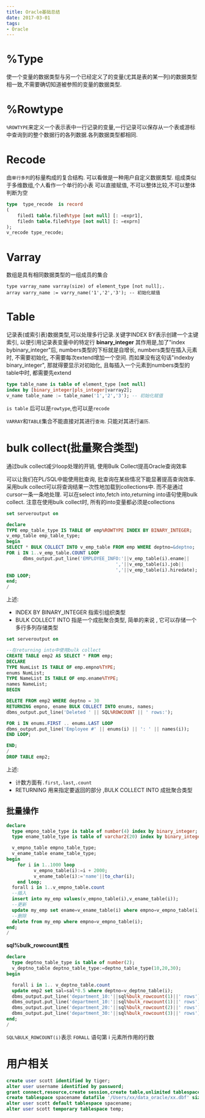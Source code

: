 ```yaml
---
title: Oracle基础总结
date: 2017-03-01
tags:
- Oracle
---
```


<!-- TOC -->

<!-- /TOC -->

# %Type

使一个变量的数据类型与另一个已经定义了的变量(尤其是表的某一列)的数据类型相一致,不需要确切知道被参照的变量的数据类型.

# %Rowtype

`%ROWTYPE`来定义一个表示表中一行记录的变量,一行记录可以保存从一个表或游标中查询到的整个数据行的各列数据.各列数据类型都相同.

# Recode

由`单行多列`的标量构成的复合结构. 可以看做是一种用户自定义数据类型. 组成类似于多维数组,个人看作一个单行的小表
可以直接赋值, 不可以整体比较,不可以整体判断为空

```sql
type  type_recode  is record
(
    filed1 table.filed%type [not null] [: =expr1],
    filedn table.filed%type [not null] [: =exprn]
);
v_recode type_recode;
```

# Varray

数组是具有相同数据类型的一组成员的集合
```
type varray_name varray(size) of element_type [not null];.
array varry_name := varry_name('1','2','3'); -- 初始化赋值
```

# Table

记录表(或索引表)数据类型,可以处理多行记录.关键字INDEX BY表示创建一个主键索引, 以便引用记录表变量中的特定行
**binary_integer**
其作用是,加了"index bybinary_integer"后, numbers类型的下标就是自增长, numbers类型在插入元素时, 不需要初始化, 不需要每次extend增加一个空间.
而如果没有这句话"indexby binary_integer", 那就得要显示对初始化, 且每插入一个元素到numbers类型的table中时, 都需要先extend

```sql
type table_name is table of element_type [not null]
index by [binary_integer|pls_integer|varray2];
v_name table_name := table_name('1','2','3'); -- 初始化赋值
```

`is table` 后可以是`rowtype`,也可以是`recode`

`VARRAY`和`TABLE`集合不能直接对其进行`查询`. 只能对其进行`遍历`.

# bulk collect(批量聚合类型)

通过bulk collect减少loop处理的开销, 使用Bulk Collect提高Oracle查询效率

可以让我们在PL/SQL中能使用批查询, 批查询在某些情况下能显著提高查询效率.
采用bulk collect可以将查询结果一次性地加载到collections中.
而不是通过cursor一条一条地处理.
可以在select into,fetch into,returning into语句使用bulk collect.
注意在使用bulk collect时, 所有的into变量都必须是collections

```sql
set serveroutput on

declare
TYPE emp_table_type IS TABLE OF emp%ROWTYPE INDEX BY BINARY_INTEGER;
v_emp_table emp_table_type;
begin
SELECT * BULK COLLECT INTO v_emp_table FROM emp WHERE deptno=&deptno;
FOR i IN 1..v_emp_table.COUNT LOOP
      dbms_output.put_line('EMPLOYEE_INFO:'||v_emp_table(i).ename||
                                        ','||v_emp_table(i).job||
                                        ','||v_emp_table(i).hiredate);
END LOOP;
end;
/
```

上述:

- INDEX BY BINARY_INTEGER 指索引组织类型
- BULK COLLECT INTO 指是一个成批聚合类型, 简单的来说 , 它可以存储一个多行多列存储类型

```sql
set serveroutput on

--在returning into中使用bulk collect
CREATE TABLE emp2 AS SELECT * FROM emp;
DECLARE
TYPE NumList IS TABLE OF emp.empno%TYPE;
enums NumList;
TYPE NameList IS TABLE OF emp.ename%TYPE;
names NameList;
BEGIN

DELETE FROM emp2 WHERE deptno = 30
RETURNING empno, ename BULK COLLECT INTO enums, names;
dbms_output.put_line('Deleted ' || SQL%ROWCOUNT || ' rows:');

FOR i IN enums.FIRST .. enums.LAST LOOP
dbms_output.put_line('Employee #' || enums(i) || ': ' || names(i));
END LOOP;

END;
/
DROP TABLE emp2;
```
上述:

- 计数方面有`.first`,`.last`,`.count`
- RETURNING 用来指定要返回的部分 ,BULK COLLECT INTO 成批聚合类型

## 批量操作


```sql
declare
  type empno_table_type is table of number(4) index by binary_integer;
  type ename_table_type is table of varchar2(20) index by binary_integer;

  v_empno_table empno_table_type;
  v_ename_table ename_table_type;
begin
    for i in 1..1000 loop
          v_empno_table(i):=i + 2000;
          v_ename_table(i):='name'||to_char(i);
    end loop;
  forall i in 1..v_empno_table.count
  --插入
  insert into my_emp values(v_empno_table(i),v_ename_table(i));
  --更新
  update my_emp set ename=v_ename_table(i) where empno=v_empno_table(i);
  --删除
  delete from my_emp where empno=v_empno_table(i);
end;
/
```

**sql%bulk_rowcount属性**

```sql
declare
  type deptno_table_type is table of number(2);
  v_deptno_table deptno_table_type:=deptno_table_type(10,20,30);
begin

  forall i in 1.. v_deptno_table.count
  update emp2 set sal=sal*0.5 where deptno=v_deptno_table(i);
  dbms_output.put_line('department_10:'||sql%bulk_rowcount(1)||' rows');
  dbms_output.put_line('department_10:'||sql%bulk_rowcount(1)||' rows');
  dbms_output.put_line('department_20:'||sql%bulk_rowcount(2)||' rows');
  dbms_output.put_line('department_30:'||sql%bulk_rowcount(3)||' rows');
end;
/
```
`SQL%BULK_ROWCOUNT(i)`表示 `FORALL` 语句第 i 元素所作用的行数

# 用户相关

```sql
create user scott identified by tiger;
alter user username identified by password;
grant connect,resource,create session,create table,unlimited tablespace to scott;
create tablespace spacename datafile '/Users/xx/data_oracle/xx.dbf' size 2M;
alter user scott default tablespace spacename;
alter user scott temporary tablespace temp;
```
